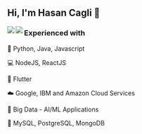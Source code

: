 ## Hi, I'm Hasan Cagli 👋

<img align='left' width='%47' src='https://github-readme-stats.vercel.app/api?username=hasancagli&show_icons=true&theme=dark&hide_border=true&include_all_commits=true&count_private=true' />
<img align='left' width='%47' src='https://github-readme-stats.vercel.app/api/top-langs/?username=hasancagli&layout=compact&show_icons=true&theme=dark&hide_border=true' />

### Experienced with

📓 Python, Java, Javascript

💻 NodeJS, ReactJS

📱 Flutter

☁️ Google, IBM and Amazon Cloud Services

🤖 Big Data - AI/ML Applications

📙 MySQL, PostgreSQL, MongoDB
